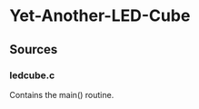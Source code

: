 Yet-Another-LED-Cube
====================

Sources
-------

### ledcube.c
Contains the main() routine.

